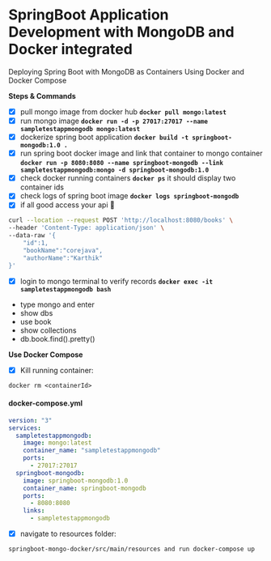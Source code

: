 # SpringBoot Application Development with MongoDB and Docker integrated
Deploying Spring Boot with MongoDB as Containers Using Docker and Docker Compose

**Steps & Commands**

- [x] pull mongo image from docker hub **`docker pull mongo:latest`**
- [x] run mongo image **`docker run -d -p 27017:27017 --name sampletestappmongodb mongo:latest`**
- [x] dockerize spring boot application **`docker build -t springboot-mongodb:1.0 .`**
- [x] run spring boot docker image and link that container to mongo container 
   **`docker run -p 8080:8080 --name springboot-mongodb --link sampletestappmongodb:mongo -d springboot-mongodb:1.0`**
- [x] check docker running containers  **`docker ps`** it should display two container ids
- [x] check logs of spring boot image **`docker logs springboot-mongodb`**
- [x] if all good access your api  :tada:
```bash
curl --location --request POST 'http://localhost:8080/books' \
--header 'Content-Type: application/json' \
--data-raw '{
    "id":1,
    "bookName":"corejava",
    "authorName":"Karthik"
}'
```
- [x] login to mongo terminal to verify records **`docker exec -it sampletestappmongodb bash`**
- type mongo and enter
- show dbs
- use book
- show collections
- db.book.find().pretty()

**Use Docker Compose**

- [x] Kill running container:
```
docker rm <containerId>
```

#### docker-compose.yml

```yaml
version: "3"
services:
  sampletestappmongodb:
    image: mongo:latest
    container_name: "sampletestappmongodb"
    ports:
      - 27017:27017
  springboot-mongodb:
    image: springboot-mongodb:1.0
    container_name: springboot-mongodb
    ports:
      - 8080:8080
    links:
      - sampletestappmongodb
```
- [x] navigate to resources folder:
```
springboot-mongo-docker/src/main/resources and run docker-compose up
```
